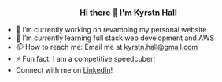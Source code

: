 <h3 align="center">
  Hi there 👋 I'm Kyrstn Hall
</h3>

- 🔭 I’m currently working on revamping my personal website
- 🌱 I’m currently learning full stack web development and AWS
- 📫 How to reach me: Email me at kyrstn.hall@gmail.com
- ⚡ Fun fact: I am a competitive speedcuber! 
- Connect with me on [LinkedIn](https://www.linkedin.com/in/kyrstnhall/)!


<!--
**asiandallas/asiandallas** is a ✨ _special_ ✨ repository because its `README.md` (this file) appears on your GitHub profile.

Here are some ideas to get you started:

- 🔭 I’m currently working on ...
- 🌱 I’m currently learning ...
- 👯 I’m looking to collaborate on ...
- 🤔 I’m looking for help with ...
- 💬 Ask me about ...
- 📫 How to reach me: ...
- 😄 Pronouns: ...
- ⚡ Fun fact: ...
-->
